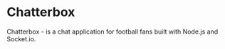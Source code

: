 # Chatterbox

Chatterbox - is a chat application for football fans built with Node.js and Socket.io.
